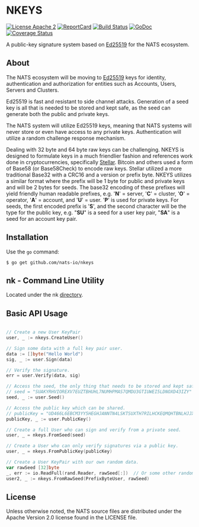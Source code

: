 # NKEYS

[![License Apache 2](https://img.shields.io/badge/License-Apache2-blue.svg)](https://www.apache.org/licenses/LICENSE-2.0)
[![ReportCard](http://goreportcard.com/badge/nats-io/nkeys)](http://goreportcard.com/report/nats-io/nkeys)
[![Build Status](https://travis-ci.com/nats-io/nkeys.svg?branch=master)](http://travis-ci.com/nats-io/nkeys)
[![GoDoc](http://godoc.org/github.com/nats-io/nkeys?status.svg)](http://godoc.org/github.com/nats-io/nkeys)
[![Coverage Status](https://coveralls.io/repos/github/nats-io/nkeys/badge.svg?branch=master&service=github)](https://coveralls.io/github/nats-io/nkeys?branch=master)

A public-key signature system based on [Ed25519](https://ed25519.cr.yp.to/) for the NATS ecosystem.

## About

The NATS ecosystem will be moving to [Ed25519](https://ed25519.cr.yp.to/) keys for identity, authentication and authorization for entities such as Accounts, Users, Servers and Clusters.

Ed25519 is fast and resistant to side channel attacks. Generation of a seed key is all that is needed to be stored and kept safe, as the seed can generate both the public and private keys.

The NATS system will utilize Ed25519 keys, meaning that NATS systems will never store or even have access to any private keys. Authentication will utilize a random challenge response mechanism.

Dealing with 32 byte and 64 byte raw keys can be challenging. NKEYS is designed to formulate keys in a much friendlier fashion and references work done in cryptocurrencies, specifically [Stellar](https://www.stellar.org/).	Bitcoin and others used a form of Base58 (or Base58Check) to encode raw keys. Stellar utilized a more traditional Base32 with a CRC16 and a version or prefix byte. NKEYS utilizes a similar format where the prefix will be 1 byte for public and private keys and will be 2 bytes for seeds. The base32 encoding of these prefixes will yield friendly human readable prefixes, e.g. '**N**' = server, '**C**' = cluster, '**O**' = operator, '**A**' = account, and '**U**' = user. '**P**' is used for private keys. For seeds, the first encoded prefix is '**S**', and the second character will be the type for the public key, e.g. "**SU**" is a seed for a user key pair, "**SA**" is a seed for an account key pair.

## Installation

Use the `go` command:

	$ go get github.com/nats-io/nkeys

## nk - Command Line Utility

Located under the nk [directory](https://github.com/nats-io/nkeys/tree/master/nk).

## Basic API Usage
```go

// Create a new User KeyPair
user, _ := nkeys.CreateUser()

// Sign some data with a full key pair user.
data := []byte("Hello World")
sig, _ := user.Sign(data)

// Verify the signature.
err = user.Verify(data, sig)

// Access the seed, the only thing that needs to be stored and kept safe.
// seed = "SUAKYRHVIOREXV7EUZTBHUHL7NUMHPMAS7QMDU3GTIUWEI5LDNOXD43IZY"
seed, _ := user.Seed()

// Access the public key which can be shared.
// publicKey = "UD466L6EBCM3YY5HEGHJANNTN4LSKTSUXTH7RILHCKEQMQHTBNLHJJXT"
publicKey, _ := user.PublicKey()

// Create a full User who can sign and verify from a private seed.
user, _ = nkeys.FromSeed(seed)

// Create a User who can only verify signatures via a public key.
user, _ = nkeys.FromPublicKey(publicKey)

// Create a User KeyPair with our own random data.
var rawSeed [32]byte
_, err := io.ReadFull(rand.Reader, rawSeed[:])  // Or some other random source.
user2, _ := nkeys.FromRawSeed(PrefixByteUser, rawSeed)

```

## License

Unless otherwise noted, the NATS source files are distributed
under the Apache Version 2.0 license found in the LICENSE file.

